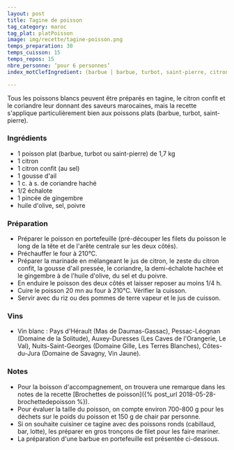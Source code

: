 ```yaml
---
layout: post
title: Tagine de poisson
tag_category: maroc
tag_plat: platPoisson
image: img/recette/tagine-poisson.png
temps_preparation: 30
temps_cuisson: 15
temps_repos: 15
nbre_personne: ‘pour 6 personnes’
index_motClefIngredient: (barbue | barbue, turbot, saint-pierre, citron confit, coriandre, gingembre

---
```

Tous les poissons blancs peuvent être préparés en tagine, le citron confit et le coriandre leur donnant des saveurs marocaines, mais la recette s'applique particulièrement bien aux poissons plats (barbue, turbot, saint-pierre).

### Ingrédients
* 1 poisson plat (barbue, turbot ou saint-pierre) de 1,7 kg
* 1 citron
* 1 citron confit (au sel)
* 1 gousse d'ail
* 1 c. à s. de coriandre haché
* 1/2 échalote
* 1 pincée de gingembre
* huile d'olive, sel, poivre

### Préparation
* Préparer le poisson en portefeuille (pré-découper les filets du poisson le long de la tête et de l'arête centrale sur les deux côtés).
* Préchauffer le four à 210°C.
* Préparer la marinade en mélangeant le jus de citron, le zeste du citron confit, la gousse d'ail pressée, le coriandre, la demi-échalote hachée et le gingembre à de l'huile d'olive, du sel et du poivre.
* En enduire le poisson des deux côtés et laisser reposer au moins 1/4 h.
* Cuire le poisson 20 mn au four à 210°C. Vérifier la cuisson.
* Servir avec du riz ou des pommes de terre vapeur et le jus de cuisson.

### Vins
* Vin blanc : Pays d'Hérault (Mas de Daumas-Gassac), Pessac-Léognan (Domaine de la Solitude), Auxey-Duresses (Les Caves de l'Orangerie, Le Val), Nuits-Saint-Georges (Domaine Gille, Les Terres Blanches), Côtes-du-Jura (Domaine de Savagny, Vin Jaune).

### Notes
* Pour la boisson d'accompagnement, on trouvera une remarque dans les notes de la recette [Brochettes de poisson]({% post_url 2018-05-28-brochettedepoisson %}).
* Pour évaluer la taille du poisson, on compte environ 700-800 g pour les déchets sur le poids du poisson et 150 g de chair par personne.
* Si on souhaite cuisiner ce tagine avec des poissons ronds (cabillaud, bar, lotte), les préparer en gros tronçons de filet pour les faire mariner.
* La préparation d'une barbue en portefeuille est présentée ci-dessous.
